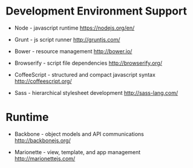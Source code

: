 Development Environment Support
===============================

* Node - javascript runtime
  https://nodejs.org/en/

* Grunt - js script runner
  http://gruntjs.com/

* Bower - resource management
  http://bower.io/

* Browserify - script file dependencies
  http://browserify.org/

* CoffeeScript - structured and compact javascript syntax
  http://coffeescript.org/

* Sass - hierarchical stylesheet development
  http://sass-lang.com/


Runtime
=======

* Backbone - object models and API communications
  http://backbonejs.org/

* Marionette - view, template, and app management
  http://marionettejs.com/

